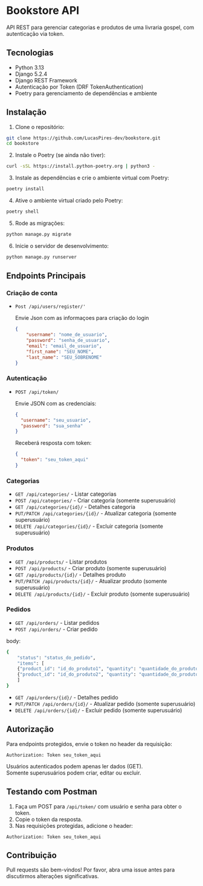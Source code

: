 # Bookstore API

API REST para gerenciar categorias e produtos de uma livraria gospel, com autenticação via token.

## Tecnologias

- Python 3.13  
- Django 5.2.4  
- Django REST Framework  
- Autenticação por Token (DRF TokenAuthentication)  
- Poetry para gerenciamento de dependências e ambiente  

## Instalação

1. Clone o repositório:

```bash
git clone https://github.com/LucasPires-dev/bookstore.git
cd bookstore
```

2. Instale o Poetry (se ainda não tiver):

```bash
curl -sSL https://install.python-poetry.org | python3 -
```

3. Instale as dependências e crie o ambiente virtual com Poetry:

```bash
poetry install
```

4. Ative o ambiente virtual criado pelo Poetry:

```bash
poetry shell
```

5. Rode as migrações:

```bash
python manage.py migrate
```

6. Inicie o servidor de desenvolvimento:

```bash
python manage.py runserver
```

## Endpoints Principais

### Criação de conta

- `Post /api/users/register/'`

    Envie Json com as informaçoes para criação do login

    ```json
    {
        "username": "nome_de_usuario",
        "password": "senha_de_usuario",
        "email": "email_de_usuario",
        "first_name": "SEU_NOME",
        "last_name": "SEU_SOBRENOME"
    }
  ```

### Autenticação

- `POST /api/token/`

  Envie JSON com as credenciais:

  ```json
  {
    "username": "seu_usuario",
    "password": "sua_senha"
  }
  ```

  Receberá resposta com token:

  ```json
  {
    "token": "seu_token_aqui"
  }
  ```

### Categorias

- `GET /api/categories/` - Listar categorias  
- `POST /api/categories/` - Criar categoria (somente superusuário)  
- `GET /api/categories/{id}/` - Detalhes categoria  
- `PUT/PATCH /api/categories/{id}/` - Atualizar categoria (somente superusuário)  
- `DELETE /api/categories/{id}/` - Excluir categoria (somente superusuário)  

### Produtos

- `GET /api/products/` - Listar produtos  
- `POST /api/products/` - Criar produto (somente superusuário)  
- `GET /api/products/{id}/` - Detalhes produto  
- `PUT/PATCH /api/products/{id}/` - Atualizar produto (somente superusuário)  
- `DELETE /api/products/{id}/` - Excluir produto (somente superusuário)  

### Pedidos

- `GET /api/orders/` - Listar pedidos  
- `POST /api/orders/` - Criar pedido

body: 
```bash
{
    "status": "status_do_pedido",
    "items": [
    {"product_id": "id_do_produto1", "quantity": "quantidade_do_produto1"},
    {"product_id": "id_do_produto2", "quantity": "quantidade_do_produto2"},
    ]
}
```

- `GET /api/orders/{id}/` - Detalhes pedido  
- `PUT/PATCH /api/orders/{id}/` - Atualizar pedido (somente superusuário)  
- `DELETE /api/orders/{id}/` - Excluir pedido (somente superusuário)  

## Autorização

Para endpoints protegidos, envie o token no header da requisição:

```
Authorization: Token seu_token_aqui
```

Usuários autenticados podem apenas ler dados (GET).  
Somente superusuários podem criar, editar ou excluir.

## Testando com Postman

1. Faça um POST para `/api/token/` com usuário e senha para obter o token.  
2. Copie o token da resposta.  
3. Nas requisições protegidas, adicione o header:

```
Authorization: Token seu_token_aqui
```

## Contribuição

Pull requests são bem-vindos! Por favor, abra uma issue antes para discutirmos alterações significativas.

